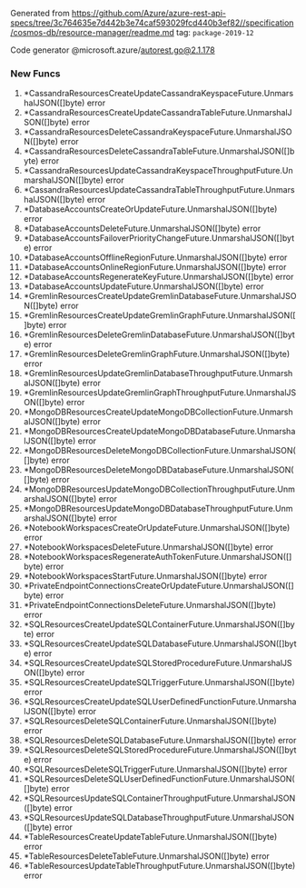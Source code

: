 Generated from https://github.com/Azure/azure-rest-api-specs/tree/3c764635e7d442b3e74caf593029fcd440b3ef82//specification/cosmos-db/resource-manager/readme.md tag: `package-2019-12`

Code generator @microsoft.azure/autorest.go@2.1.178


### New Funcs

1. *CassandraResourcesCreateUpdateCassandraKeyspaceFuture.UnmarshalJSON([]byte) error
1. *CassandraResourcesCreateUpdateCassandraTableFuture.UnmarshalJSON([]byte) error
1. *CassandraResourcesDeleteCassandraKeyspaceFuture.UnmarshalJSON([]byte) error
1. *CassandraResourcesDeleteCassandraTableFuture.UnmarshalJSON([]byte) error
1. *CassandraResourcesUpdateCassandraKeyspaceThroughputFuture.UnmarshalJSON([]byte) error
1. *CassandraResourcesUpdateCassandraTableThroughputFuture.UnmarshalJSON([]byte) error
1. *DatabaseAccountsCreateOrUpdateFuture.UnmarshalJSON([]byte) error
1. *DatabaseAccountsDeleteFuture.UnmarshalJSON([]byte) error
1. *DatabaseAccountsFailoverPriorityChangeFuture.UnmarshalJSON([]byte) error
1. *DatabaseAccountsOfflineRegionFuture.UnmarshalJSON([]byte) error
1. *DatabaseAccountsOnlineRegionFuture.UnmarshalJSON([]byte) error
1. *DatabaseAccountsRegenerateKeyFuture.UnmarshalJSON([]byte) error
1. *DatabaseAccountsUpdateFuture.UnmarshalJSON([]byte) error
1. *GremlinResourcesCreateUpdateGremlinDatabaseFuture.UnmarshalJSON([]byte) error
1. *GremlinResourcesCreateUpdateGremlinGraphFuture.UnmarshalJSON([]byte) error
1. *GremlinResourcesDeleteGremlinDatabaseFuture.UnmarshalJSON([]byte) error
1. *GremlinResourcesDeleteGremlinGraphFuture.UnmarshalJSON([]byte) error
1. *GremlinResourcesUpdateGremlinDatabaseThroughputFuture.UnmarshalJSON([]byte) error
1. *GremlinResourcesUpdateGremlinGraphThroughputFuture.UnmarshalJSON([]byte) error
1. *MongoDBResourcesCreateUpdateMongoDBCollectionFuture.UnmarshalJSON([]byte) error
1. *MongoDBResourcesCreateUpdateMongoDBDatabaseFuture.UnmarshalJSON([]byte) error
1. *MongoDBResourcesDeleteMongoDBCollectionFuture.UnmarshalJSON([]byte) error
1. *MongoDBResourcesDeleteMongoDBDatabaseFuture.UnmarshalJSON([]byte) error
1. *MongoDBResourcesUpdateMongoDBCollectionThroughputFuture.UnmarshalJSON([]byte) error
1. *MongoDBResourcesUpdateMongoDBDatabaseThroughputFuture.UnmarshalJSON([]byte) error
1. *NotebookWorkspacesCreateOrUpdateFuture.UnmarshalJSON([]byte) error
1. *NotebookWorkspacesDeleteFuture.UnmarshalJSON([]byte) error
1. *NotebookWorkspacesRegenerateAuthTokenFuture.UnmarshalJSON([]byte) error
1. *NotebookWorkspacesStartFuture.UnmarshalJSON([]byte) error
1. *PrivateEndpointConnectionsCreateOrUpdateFuture.UnmarshalJSON([]byte) error
1. *PrivateEndpointConnectionsDeleteFuture.UnmarshalJSON([]byte) error
1. *SQLResourcesCreateUpdateSQLContainerFuture.UnmarshalJSON([]byte) error
1. *SQLResourcesCreateUpdateSQLDatabaseFuture.UnmarshalJSON([]byte) error
1. *SQLResourcesCreateUpdateSQLStoredProcedureFuture.UnmarshalJSON([]byte) error
1. *SQLResourcesCreateUpdateSQLTriggerFuture.UnmarshalJSON([]byte) error
1. *SQLResourcesCreateUpdateSQLUserDefinedFunctionFuture.UnmarshalJSON([]byte) error
1. *SQLResourcesDeleteSQLContainerFuture.UnmarshalJSON([]byte) error
1. *SQLResourcesDeleteSQLDatabaseFuture.UnmarshalJSON([]byte) error
1. *SQLResourcesDeleteSQLStoredProcedureFuture.UnmarshalJSON([]byte) error
1. *SQLResourcesDeleteSQLTriggerFuture.UnmarshalJSON([]byte) error
1. *SQLResourcesDeleteSQLUserDefinedFunctionFuture.UnmarshalJSON([]byte) error
1. *SQLResourcesUpdateSQLContainerThroughputFuture.UnmarshalJSON([]byte) error
1. *SQLResourcesUpdateSQLDatabaseThroughputFuture.UnmarshalJSON([]byte) error
1. *TableResourcesCreateUpdateTableFuture.UnmarshalJSON([]byte) error
1. *TableResourcesDeleteTableFuture.UnmarshalJSON([]byte) error
1. *TableResourcesUpdateTableThroughputFuture.UnmarshalJSON([]byte) error
